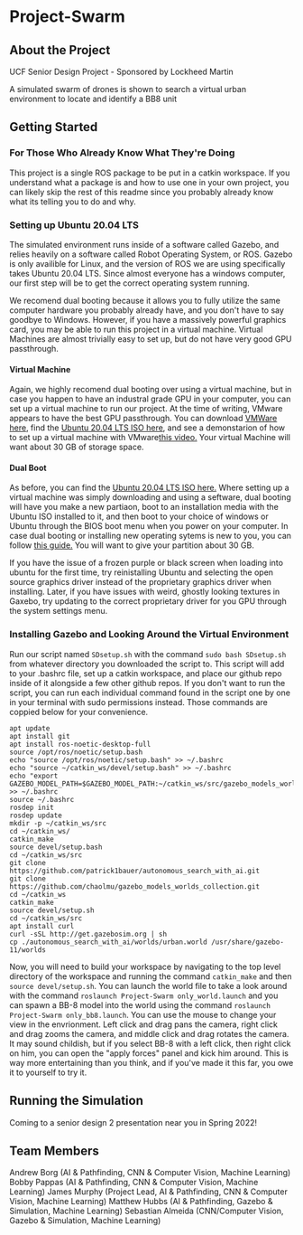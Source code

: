 # Project-Swarm

## About the Project

UCF Senior Design Project - Sponsored by Lockheed Martin

A simulated swarm of drones is shown to search a virtual urban environment to locate and identify a BB8 unit

## Getting Started

### For Those Who Already Know What They're Doing

This project is a single ROS package to be put in a catkin workspace. If you understand what a package is and how to use one in your own project, you can likely skip the rest of this readme since you probably already know what its telling you to do and why.

### Setting up Ubuntu 20.04 LTS

The simulated environment runs inside of a software called Gazebo, and relies heavily on a software called Robot Operating System, or ROS. Gazebo is only availible for Linux, and the version of ROS we are using specifically takes Ubuntu 20.04 LTS. Since almost everyone has a windows computer, our first step will be to get the correct operating system running. 

We recomend dual booting because it allows you to fully utilize the same computer hardware you probably already have, and you don't have to say goodbye to Windows. However, if you have a massively powerful graphics card, you may be able to run this project in a virtual machine. Virtual Machines are almost trivially easy to set up, but do not have very good GPU passthrough.

#### Virtual Machine

Again, we highly recomend dual booting over using a virtual machine, but in case you happen to have an industral grade GPU in your computer, you can set up a virtual machine to run our project. At the time of writing, VMware appears to have the best GPU passthrough. You can download [VMWare here](https://www.vmware.com/products/workstation-player/workstation-player-evaluation.html), find the [Ubuntu 20.04 LTS ISO here](https://ubuntu.com/download/desktop), and see a demonstarion of how to set up a virtual machine with VMware[this video.](https://youtu.be/BZE6WhOa7GM?t=119) Your virtual Machine will want about 30 GB of storage space. 

#### Dual Boot

As before, you can find the [Ubuntu 20.04 LTS ISO here.](https://ubuntu.com/download/desktop) Where setting up a virtual machine was simply downloading and using a seftware, dual booting will have you make a new partiaon, boot to an installation media with the Ubuntu ISO installed to it, and then boot to your choice of windows or Ubuntu through the BIOS boot menu when you power on your computer. In case dual booting or installing new operating sytems is new to you, you can follow [this guide.](https://youtu.be/CWQMYN12QD0) You will want to give your partition about 30 GB.

If you have the issue of a frozen purple or black screen when loading into ubuntu for the first time, try reinistalling Ubuntu and selecting the open source graphics driver instead of the proprietary graphics driver when installing. Later, if you have issues with weird, ghostly looking textures in Gaxebo, try updating to the correct proprietary driver for you GPU through the system settings menu. 

### Installing Gazebo and Looking Around the Virtual Environment


Run our script named `SDsetup.sh` with the command `sudo bash SDsetup.sh` from whatever directory you downloaded the script to. This script will add to your .bashrc file, set up a catkin workspace, and place our github repo inside of it alongside a few other github repos. If you don't want to run the script, you can run each individual command found in the script one by one in your terminal with sudo permissions instead. Those commands are coppied below for your convenience.

```
apt update
apt install git
apt install ros-noetic-desktop-full
source /opt/ros/noetic/setup.bash
echo "source /opt/ros/noetic/setup.bash" >> ~/.bashrc
echo "source ~/catkin_ws/devel/setup.bash" >> ~/.bashrc
echo "export GAZEBO_MODEL_PATH=$GAZEBO_MODEL_PATH:~/catkin_ws/src/gazebo_models_worlds_collection/models" >> ~/.bashrc
source ~/.bashrc 
rosdep init 
rosdep update
mkdir -p ~/catkin_ws/src
cd ~/catkin_ws/
catkin_make
source devel/setup.bash
cd ~/catkin_ws/src
git clone https://github.com/patrick1bauer/autonomous_search_with_ai.git
git clone https://github.com/chaolmu/gazebo_models_worlds_collection.git
cd ~/catkin_ws
catkin_make
source devel/setup.sh
cd ~/catkin_ws/src
apt install curl
curl -sSL http://get.gazebosim.org | sh
cp ./autonomous_search_with_ai/worlds/urban.world /usr/share/gazebo-11/worlds
```

Now, you will need to build your workspace by navigating to the top level directory of the workspace and running the command `catkin_make` and then `source devel/setup.sh`. You can launch the world file to take a look around with the command `roslaunch Project-Swarm only_world.launch` and you can spawn a BB-8 model into the world using the command `roslaunch Project-Swarm only_bb8.launch`. You can use the mouse to change your view in the envrionment. Left click and drag pans the camera, right click and drag zooms the camera, and middle click and drag rotates the camera. It may sound childish, but if you select BB-8 with a left click, then right click on him, you can open the "apply forces" panel and kick him around. This is way more entertaining than you think, and if you've made it this far, you owe it to yourself to try it.


## Running the Simulation

Coming to a senior design 2 presentation near you in Spring 2022!

## Team Members

Andrew Borg (AI & Pathfinding, CNN & Computer Vision, Machine Learning)
Bobby Pappas (AI & Pathfinding, CNN & Computer Vision, Machine Learning)
James Murphy (Project Lead, AI & Pathfinding, CNN & Computer Vision, Machine Learning)
Matthew Hubbs (AI & Pathfinding, Gazebo & Simulation, Machine Learning)
Sebastian Almeida (CNN/Computer Vision, Gazebo & Simulation, Machine Learning)
